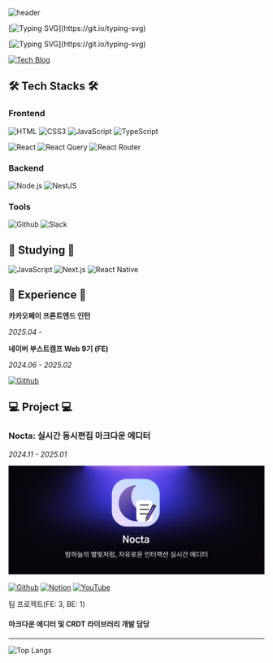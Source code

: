 ![header](https://capsule-render.vercel.app/api?type=venom&color=4CAD8D&height=300&section=header&text=Yeonkyu%20Min&fontSize=50&fontColor=efefef&animation=fadeIn&desc=Frontend%20Developer&descAlign=56.5&descAlignY=65)

[![Typing SVG](https://readme-typing-svg.demolab.com?font=Fira+Code&size=24&duration=2000&pause=5000&color=4CAD8D&repeat=false&width=1000&lines=%EB%AC%B8%EC%A0%9C%ED%95%B4%EA%B2%B0%EB%8A%A5%EB%A0%A5%EA%B3%BC+%EC%82%AC%EC%9A%A9%EC%9E%90+%EA%B2%BD%ED%97%98+%ED%96%A5%EC%83%81%EC%9D%84+%EC%B6%94%EA%B5%AC%ED%95%98%EB%8A%94+%EA%B0%9C%EB%B0%9C%EC%9E%90+%EB%AF%BC%EC%97%B0%EA%B7%9C+%EC%9E%85%EB%8B%88%EB%8B%A4!)](https://git.io/typing-svg)

[![Typing SVG](https://readme-typing-svg.demolab.com?font=Fira+Code&duration=2000&pause=200&color=EFEFEF&multiline=true&repeat=false&width=1000&height=85&lines=%EC%82%AC%EC%9A%A9%EC%9E%90+%EA%B2%BD%ED%97%98+%EA%B0%9C%EC%84%A0%EC%9D%84+%EC%B5%9C%EC%9A%B0%EC%84%A0%EC%9C%BC%EB%A1%9C+%EC%83%9D%EA%B0%81%ED%95%98%EB%8A%94+%ED%94%84%EB%A1%A0%ED%8A%B8%EC%97%94%EB%93%9C+%EA%B0%9C%EB%B0%9C%EC%9E%90%EC%9E%85%EB%8B%88%EB%8B%A4.;%EB%AA%A8%EB%A5%B4%EB%8A%94+%EA%B2%83%EC%9D%84+%EC%A7%88%EB%AC%B8%ED%95%98%EB%8A%94+%EA%B2%83%EC%9D%84+%EB%91%90%EB%A0%A4%EC%9B%8C%ED%95%98%EC%A7%80+%EC%95%8A%EA%B3%A0+%EC%83%88%EB%A1%9C%EC%9A%B4+%EA%B8%B0%EC%88%A0%EC%9D%84+%EA%BE%B8%EC%A4%80%ED%9E%88+%ED%95%99%EC%8A%B5%ED%95%98%EA%B3%A0+%EC%84%B1%EC%9E%A5%ED%95%A9%EB%8B%88%EB%8B%A4.;%ED%8E%98%EC%96%B4+%ED%94%84%EB%A1%9C%EA%B7%B8%EB%9E%98%EB%B0%8D%2C+%EC%BD%94%EB%93%9C+%EB%A6%AC%EB%B7%B0%2C+%EC%86%8C%ED%94%84%ED%8A%B8%EC%8A%A4%ED%82%AC+%EC%8A%B5%EB%93%9D%EC%9D%84+%ED%86%B5%ED%95%B4+%EC%A7%80%EC%86%8D%EA%B0%80%EB%8A%A5%ED%95%9C+%EA%B0%9C%EB%B0%9C%EC%9E%90%EA%B0%80+%EB%90%98%EA%B8%B0+%EC%9C%84%ED%95%B4+%EB%85%B8%EB%A0%A5%ED%95%A9%EB%8B%88%EB%8B%A4.)](https://git.io/typing-svg)


[![Tech Blog](https://img.shields.io/badge/Tech%20Blog-11B48A?style=flat-square&logo=Vimeo&logoColor=white)](https://velog.io/@hailid3111)

## 🛠️ Tech Stacks 🛠️

### Frontend
![HTML](https://img.shields.io/badge/HTML-239120?style=for-the-badge&logo=html5&logoColor=white)
![CSS3](https://img.shields.io/badge/CSS3-1572B6?style=for-the-badge&logo=css3&logoColor=white)
![JavaScript](https://img.shields.io/badge/JavaScript-F7DF1E?style=for-the-badge&logo=JavaScript&logoColor=white)
![TypeScript](https://img.shields.io/badge/TypeScript-007ACC?style=for-the-badge&logo=typescript&logoColor=white)

![React](https://img.shields.io/badge/React-20232A?style=for-the-badge&logo=react&logoColor=61DAFB)
![React Query](https://img.shields.io/badge/-React%20Query-FF4154?style=for-the-badge&logo=react%20query&logoColor=white)
![React Router](https://img.shields.io/badge/React_Router-CA4245?style=for-the-badge&logo=react-router&logoColor=white)

### Backend
![Node.js](https://img.shields.io/badge/node.js-6DA55F?style=for-the-badge&logo=node.js&logoColor=white)
![NestJS](https://img.shields.io/badge/nestjs-%23E0234E.svg?style=for-the-badge&logo=nestjs&logoColor=white)

### Tools
![Github](https://img.shields.io/badge/github-%23121011.svg?style=for-the-badge&logo=github&logoColor=white)
![Slack](https://img.shields.io/badge/Slack-4A154B?style=for-the-badge&logo=slack&logoColor=white)



## 📗 Studying 📗

![JavaScript](https://img.shields.io/badge/JavaScript-F7DF1E?style=for-the-badge&logo=JavaScript&logoColor=white)
![Next.js](https://img.shields.io/badge/Next-black?style=for-the-badge&logo=next.js&logoColor=white)
![React Native](https://img.shields.io/badge/react_native-%2320232a.svg?style=for-the-badge&logo=react&logoColor=%2361DAFB)



## 🚀 Experience 🚀

**카카오페이 프론트엔드 인턴**

*2025.04 -*




**네이버 부스트캠프 Web 9기 (FE)**

*2024.06 - 2025.02*



[![Github](https://img.shields.io/badge/github-%23121011.svg?style=for-the-badge&logo=github&logoColor=white)](https://github.com/boostcampwm-2024)



## 💻 Project 💻

### Nocta: 실시간 동시편집 마크다운 에디터
*2024.11 - 2025.01*

[![Nocta Main](./nocta-main.png)](https://nocta.site/)

[![Github](https://img.shields.io/badge/github-%23121011.svg?style=for-the-badge&logo=github&logoColor=white)](https://github.com/boostcampwm-2024/web33-Nocta)
[![Notion](https://img.shields.io/badge/Notion-%23000000.svg?style=for-the-badge&logo=notion&logoColor=white)](https://abrupt-feta-9a9.notion.site/Glassmo-Web33-12a9ff1b21c38003b600f57baa654626?pvs=74)
[![YouTube](https://img.shields.io/badge/YouTube-%23FF0000.svg?style=for-the-badge&logo=YouTube&logoColor=white)](https://www.youtube.com/watch?v=0AZAixGrMbo)

팀 프로젝트(FE: 3, BE: 1)  
#### **마크다운 에디터** 및 **CRDT 라이브러리** 개발 담당

---

![Top Langs](https://github-readme-stats.vercel.app/api/top-langs/?username=Ludovico7&layout=donut)
